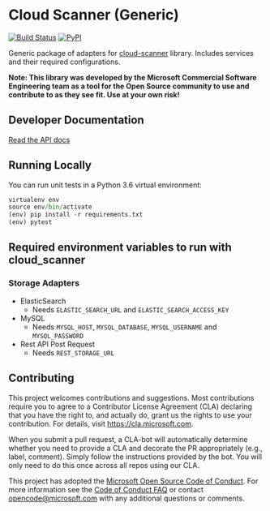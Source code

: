 # Cloud Scanner (Generic)

[![Build Status](https://travis-ci.com/Microsoft/cloud-scanner-generic.svg?token=nXyWFYxRu6tVxUMJAuJr&branch=master)](https://travis-ci.com/Microsoft/cloud-scanner-generic)
[![PyPI](https://img.shields.io/pypi/v/cloud-scanner-generic.svg)](https://pypi.org/project/cloud-scanner-generic/)

Generic package of adapters for [cloud-scanner](https://github.com/Microsoft/cloud-scanner) library. Includes services and their required configurations.

**Note: This library was developed by the Microsoft Commercial Software Engineering team as a tool for the Open Source community to use and contribute to as they see fit. Use at your own risk!**

## Developer Documentation
[Read the API docs](https://microsoft.github.io/cloud-scanner-generic/)

## Running Locally

You can run unit tests in a Python 3.6 virtual environment:

```python
virtualenv env
source env/bin/activate
(env) pip install -r requirements.txt
(env) pytest
```

## Required environment variables to run with cloud_scanner

### Storage Adapters
- ElasticSearch
    - Needs `ELASTIC_SEARCH_URL` and `ELASTIC_SEARCH_ACCESS_KEY`
- MySQL
    - Needs `MYSQL_HOST`, `MYSQL_DATABASE`, `MYSQL_USERNAME` and `MYSQL_PASSWORD`
- Rest API Post Request
    - Needs `REST_STORAGE_URL`

## Contributing

This project welcomes contributions and suggestions.  Most contributions require you to agree to a
Contributor License Agreement (CLA) declaring that you have the right to, and actually do, grant us
the rights to use your contribution. For details, visit https://cla.microsoft.com.

When you submit a pull request, a CLA-bot will automatically determine whether you need to provide
a CLA and decorate the PR appropriately (e.g., label, comment). Simply follow the instructions
provided by the bot. You will only need to do this once across all repos using our CLA.

This project has adopted the [Microsoft Open Source Code of Conduct](https://opensource.microsoft.com/codeofconduct/).
For more information see the [Code of Conduct FAQ](https://opensource.microsoft.com/codeofconduct/faq/) or
contact [opencode@microsoft.com](mailto:opencode@microsoft.com) with any additional questions or comments.
